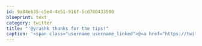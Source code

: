 ```yaml
---
id: 9a84eb35-c5e4-4e51-916f-5cd780433500
blueprint: text
category: twitter
title: "'@yrashk thanks for the tips!"
caption: '<span class="username username_linked">@<a href="https://twitter.com/yrashk" title="Yurii Rashkovskii">yrashk</a></span> thanks for the tips!'
---
```

